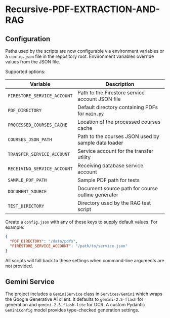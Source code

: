# Recursive-PDF-EXTRACTION-AND-RAG

## Configuration

Paths used by the scripts are now configurable via environment variables or a
`config.json` file in the repository root. Environment variables override values
from the JSON file.

Supported options:

| Variable | Description |
| -------- | ----------- |
| `FIRESTORE_SERVICE_ACCOUNT` | Path to the Firestore service account JSON file |
| `PDF_DIRECTORY` | Default directory containing PDFs for `main.py` |
| `PROCESSED_COURSES_CACHE` | Location of the processed courses cache |
| `COURSES_JSON_PATH` | Path to the courses JSON used by sample data loader |
| `TRANSFER_SERVICE_ACCOUNT` | Service account for the transfer utility |
| `RECEIVING_SERVICE_ACCOUNT` | Receiving database service account |
| `SAMPLE_PDF_PATH` | Sample PDF path for tests |
| `DOCUMENT_SOURCE` | Document source path for course outline generator |
| `TEST_DIRECTORY` | Directory used by the RAG test script |

Create a `config.json` with any of these keys to supply default values. For
example:

```json
{
  "PDF_DIRECTORY": "/data/pdfs",
  "FIRESTORE_SERVICE_ACCOUNT": "/path/to/service.json"
}
```

All scripts will fall back to these settings when command-line arguments are not
provided.

## Gemini Service

The project includes a `GeminiService` class in `Services/Gemini` which wraps the Google Generative AI client. It defaults to `gemini-2.5-flash` for generation and `gemini-2.5-flash-lite` for OCR. A custom Pydantic `GeminiConfig` model provides type-checked generation settings.
